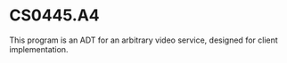 # CS0445.A4

This program is an ADT for an arbitrary video service, designed for client implementation.
